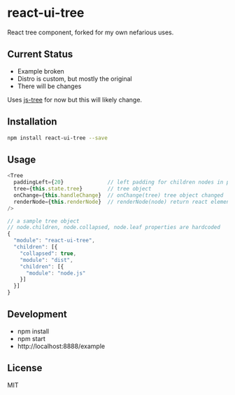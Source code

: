 # react-ui-tree

React tree component, forked for my own nefarious uses.

## Current Status

* Example broken
* Distro is custom, but mostly the original
* There will be changes

Uses [js-tree](https://github.com/wangzuo/js-tree) for now but this will likely change.

## Installation

``` sh
npm install react-ui-tree --save
```

## Usage
``` javascript
<Tree
  paddingLeft={20}              // left padding for children nodes in pixels
  tree={this.state.tree}        // tree object
  onChange={this.handleChange}  // onChange(tree) tree object changed
  renderNode={this.renderNode}  // renderNode(node) return react element
/>

// a sample tree object
// node.children, node.collapsed, node.leaf properties are hardcoded
{
  "module": "react-ui-tree",
  "children": [{
    "collapsed": true,
    "module": "dist",
    "children": [{
      "module": "node.js"
    }]
  }]
}
```

## Development
- npm install
- npm start
- http://localhost:8888/example

## License
MIT
